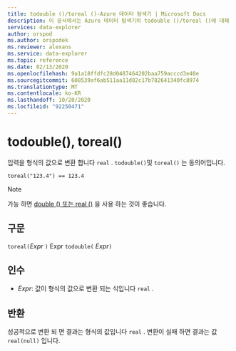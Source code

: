 ```yaml
---
title: todouble ()/toreal ()-Azure 데이터 탐색기 | Microsoft Docs
description: 이 문서에서는 Azure 데이터 탐색기의 todouble ()/toreal ()에 대해 설명 합니다.
services: data-explorer
author: orspod
ms.author: orspodek
ms.reviewer: alexans
ms.service: data-explorer
ms.topic: reference
ms.date: 02/13/2020
ms.openlocfilehash: 9a1a18ffdfc28d0487464202baa759acccd3e40e
ms.sourcegitcommit: 608539af6ab511aa11d82c17b782641340fc8974
ms.translationtype: MT
ms.contentlocale: ko-KR
ms.lasthandoff: 10/20/2020
ms.locfileid: "92250471"
---
```

# <a name="todouble-toreal"></a>todouble(), toreal()

입력을 형식의 값으로 변환 합니다 `real` . `todouble()`및 `toreal()` 는 동의어입니다.

```kusto
toreal("123.4") == 123.4
```

> [!NOTE]
> 가능 하면 [double () 또는 real ()](./scalar-data-types/real.md) 을 사용 하는 것이 좋습니다.

## <a name="syntax"></a>구문

`toreal(`*Expr* `)` 
 Expr `todouble(` *Expr*`)`

## <a name="arguments"></a>인수

* *Expr*: 값이 형식의 값으로 변환 되는 식입니다 `real` .

## <a name="returns"></a>반환

성공적으로 변환 되 면 결과는 형식의 값입니다 `real` .
변환이 실패 하면 결과는 값 `real(null)` 입니다.
